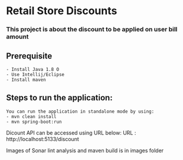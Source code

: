 # Retail Store Discounts
### This project is about the discount to be applied on user bill amount

## Prerequisite
    - Install Java 1.8 O
    - Use Intellij/Eclipse
    - Install maven

## Steps to run the application:
    You can run the application in standalone mode by using:
    - mvn clean install
    - mvn spring-boot:run

Dicount API can be accessed using URL below:
URL : http://localhost:5133/discount

Images of Sonar lint analysis and maven build is in images folder
